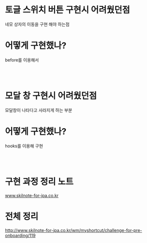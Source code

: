 # 토글 스위치 버튼 구현시 어려웠던점
네모 상자의 이동을 구현 해야 하는점

# 어떻게 구현했나?
before를 이용해서

<br /> <br />

# 모달 창 구현시 어려웠던점
모달창이 나타다고 사라지게 하는 부분

# 어떻게 구현했나?
hooks를 이용해 구현


<br /> <br />

# 구현 과정 정리 노트
www.skilnote-for-jpa.co.kr


# 전체 정리
http://www.skilnote-for-jpa.co.kr/wm/myshortcut/challenge-for-pre-onboarding/119
